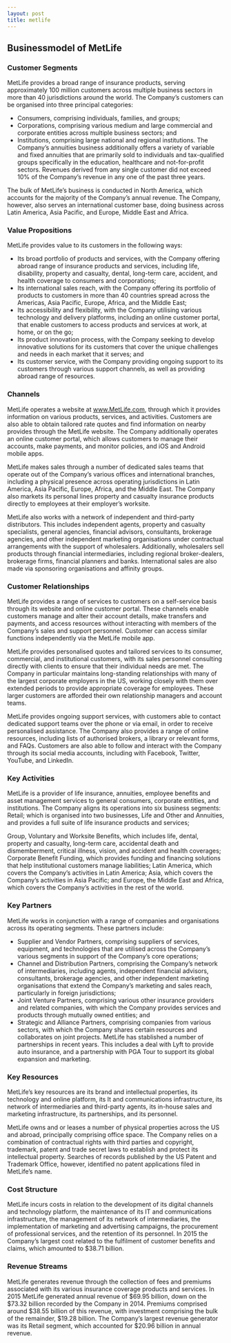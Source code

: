 ```yaml
---
layout: post
title: metlife
---
```


Businessmodel of MetLife
-------------------------

### Customer Segments

MetLife provides a broad range of insurance products, serving approximately 100 million customers across multiple business sectors in more than 40 jurisdictions around the world. The Company’s customers can be organised into three principal categories:

 * Consumers, comprising individuals, families, and groups;
* Corporations, comprising various medium and large commercial and corporate entities across multiple business sectors; and
* Institutions, comprising large national and regional institutions.
 The Company’s annuities business additionally offers a variety of variable and fixed annuities that are primarily sold to individuals and tax-qualified groups specifically in the education, healthcare and not-for-profit sectors. Revenues derived from any single customer did not exceed 10% of the Company’s revenue in any one of the past three years.

The bulk of MetLife’s business is conducted in North America, which accounts for the majority of the Company’s annual revenue. The Company, however, also serves an international customer base, doing business across Latin America, Asia Pacific, and Europe, Middle East and Africa.

### Value Propositions

MetLife provides value to its customers in the following ways:

 * Its broad portfolio of products and services, with the Company offering abroad range of insurance products and services, including life, disability, property and casualty, dental, long-term care, accident, and health coverage to consumers and corporations;
* Its international sales reach, with the Company offering its portfolio of products to customers in more than 40 countries spread across the Americas, Asia Pacific, Europe, Africa, and the Middle East;
* Its accessibility and flexibility, with the Company utilising various technology and delivery platforms, including an online customer portal, that enable customers to access products and services at work, at home, or on the go;
* Its product innovation process, with the Company seeking to develop innovative solutions for its customers that cover the unique challenges and needs in each market that it serves; and
* Its customer service, with the Company providing ongoing support to its customers through various support channels, as well as providing abroad range of resources.
 ### Channels

MetLife operates a website at www.MetLife.com, through which it provides information on various products, services, and activities. Customers are also able to obtain tailored rate quotes and find information on nearby provides through the MetLife website. The Company additionally operates an online customer portal, which allows customers to manage their accounts, make payments, and monitor policies, and iOS and Android mobile apps.

MetLife makes sales through a number of dedicated sales teams that operate out of the Company’s various offices and international branches, including a physical presence across operating jurisdictions in Latin America, Asia Pacific, Europe, Africa, and the Middle East. The Company also markets its personal lines property and casualty insurance products directly to employees at their employer’s worksite.

MetLife also works with a network of independent and third-party distributors. This includes independent agents, property and casualty specialists, general agencies, financial advisors, consultants, brokerage agencies, and other independent marketing organisations under contractual arrangements with the support of wholesalers. Additionally, wholesalers sell products through financial intermediaries, including regional broker-dealers, brokerage firms, financial planners and banks. International sales are also made via sponsoring organisations and affinity groups.

### Customer Relationships

MetLife provides a range of services to customers on a self-service basis through its website and online customer portal. These channels enable customers manage and alter their account details, make transfers and payments, and access resources without interacting with members of the Company’s sales and support personnel. Customer can access similar functions independently via the MetLife mobile app.

MetLife provides personalised quotes and tailored services to its consumer, commercial, and institutional customers, with its sales personnel consulting directly with clients to ensure that their individual needs are met. The Company in particular maintains long-standing relationships with many of the largest corporate employers in the US, working closely with them over extended periods to provide appropriate coverage for employees. These larger customers are afforded their own relationship managers and account teams.

MetLife provides ongoing support services, with customers able to contact dedicated support teams over the phone or via email, in order to receive personalised assistance. The Company also provides a range of online resources, including lists of authorised brokers, a library or relevant forms, and FAQs. Customers are also able to follow and interact with the Company through its social media accounts, including with Facebook, Twitter, YouTube, and LinkedIn.

### Key Activities

MetLife is a provider of life insurance, annuities, employee benefits and asset management services to general consumers, corporate entities, and institutions. The Company aligns its operations into six business segments: Retail; which is organised into two businesses, Life and Other and Annuities, and provides a full suite of life insurance products and services;

Group, Voluntary and Worksite Benefits, which includes life, dental, property and casualty, long-term care, accidental death and dismemberment, critical illness, vision, and accident and health coverages; Corporate Benefit Funding, which provides funding and financing solutions that help institutional customers manage liabilities; Latin America, which covers the Company’s activities in Latin America; Asia, which covers the Company’s activities in Asia Pacific; and Europe, the Middle East and Africa, which covers the Company’s activities in the rest of the world.

### Key Partners

MetLife works in conjunction with a range of companies and organisations across its operating segments. These partners include:

 * Supplier and Vendor Partners, comprising suppliers of services, equipment, and technologies that are utilised across the Company’s various segments in support of the Company’s core operations;
* Channel and Distribution Partners, comprising the Company’s network of intermediaries, including agents, independent financial advisors, consultants, brokerage agencies, and other independent marketing organisations that extend the Company’s marketing and sales reach, particularly in foreign jurisdictions;
* Joint Venture Partners, comprising various other insurance providers and related companies, with which the Company provides services and products through mutually owned entities; and
* Strategic and Alliance Partners, comprising companies from various sectors, with which the Company shares certain resources and collaborates on joint projects.
 MetLife has stablished a number of partnerships in recent years. This includes a deal with Lyft to provide auto insurance, and a partnership with PGA Tour to support its global expansion and marketing.

### Key Resources

MetLife’s key resources are its brand and intellectual properties, its technology and online platform, its It and communications infrastructure, its network of intermediaries and third-party agents, its in-house sales and marketing infrastructure, its partnerships, and its personnel.

MetLife owns and or leases a number of physical properties across the US and abroad, principally comprising office space. The Company relies on a combination of contractual rights with third parties and copyright, trademark, patent and trade secret laws to establish and protect its intellectual property. Searches of records published by the US Patent and Trademark Office, however, identified no patent applications filed in MetLife’s name.

### Cost Structure

MetLife incurs costs in relation to the development of its digital channels and technology platform, the maintenance of its IT and communications infrastructure, the management of its network of intermediaries, the implementation of marketing and advertising campaigns, the procurement of professional services, and the retention of its personnel. In 2015 the Company’s largest cost related to the fulfilment of customer benefits and claims, which amounted to $38.71 billion.

### Revenue Streams

MetLife generates revenue through the collection of fees and premiums associated with its various insurance coverage products and services. In 2015 MetLife generated annual revenue of $69.95 billion, down on the $73.32 billion recorded by the Company in 2014. Premiums comprised around $38.55 billion of this revenue, with investment comprising the bulk of the remainder, $19.28 billion. The Company’s largest revenue generator was its Retail segment, which accounted for $20.96 billion in annual revenue.

